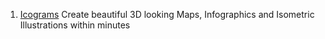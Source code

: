 1. [Icograms](https://icograms.com/)
Create beautiful 3D looking Maps, Infographics and Isometric Illustrations within minutes
